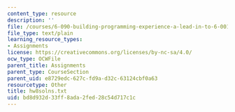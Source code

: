 ```yaml
---
content_type: resource
description: ''
file: /courses/6-090-building-programming-experience-a-lead-in-to-6-001-january-iap-2005/bd8d932d33ff8ada2fed28c54d717c1c_hw8solns.txt
file_type: text/plain
learning_resource_types:
- Assignments
license: https://creativecommons.org/licenses/by-nc-sa/4.0/
ocw_type: OCWFile
parent_title: Assignments
parent_type: CourseSection
parent_uid: e8729edc-627c-fd9a-d32c-63124cbf0a63
resourcetype: Other
title: hw8solns.txt
uid: bd8d932d-33ff-8ada-2fed-28c54d717c1c
---
```

